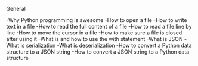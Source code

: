 
General

-Why Python programming is awesome
-How to open a file
-How to write text in a file
-How to read the full content of a file
-How to read a file line by line
-How to move the cursor in a file
-How to make sure a file is closed after using it
-What is and how to use the with statement
-What is JSON
-What is serialization
-What is deserialization
-How to convert a Python data structure to a JSON string
-How to convert a JSON string to a Python data structure

